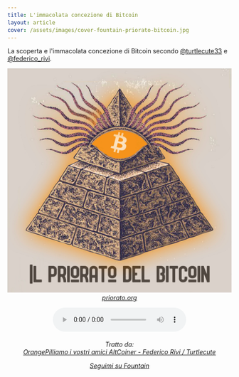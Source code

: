 ```yaml
---
title: L'immacolata concezione di Bitcoin
layout: article
cover: /assets/images/cover-fountain-priorato-bitcoin.jpg
---
```


La scoperta e l\'immacolata concezione di Bitcoin secondo 
<a href="https://twitter.com/turtlecute33">@turtlecute33</a> e <a href="https://twitter.com/federico_rivi">@federico_rivi</a>.

<!--more-->

<p style="text-align: center;">
	<a href="https://priorato.org" target="_blank"><img class="image image--md" src="https://raw.githubusercontent.com/loop-btc/loop-btc.github.io/master/assets/images/cover-fountain-priorato-bitcoin.jpg"/></a><br>
	<i class="fas fa-link"> <a href="https://priorato.org" target="_blank">priorato.org</a>
</p>
<p style="text-align: center;">
	<audio controls>
		<source src="/assets/audio/fountain-clip_priorato-del-bitcoin_immacolata-concezione.mp3" type="audio/mpeg">
		<source src="/assets/audio/fountain-clip_priorato-del-bitcoin_immacolata-concezione.ogg" type="audio/ogg">
		Il tuo browser non supporta la riproduzione della clip.
	</audio><br><br>Tratto da:<br>
	<i class="fas fa-headphones"> <a href="https://fountain.fm/episode/13897180929" target="_blank">OrangePilliamo i vostri amici AltCoiner - Federico Rivi / Turtlecute</a>
</p>
<p style="text-align: center;">
	<a class="button button--warning button--rounded button--lg" href="https://fountain.fm/loop_btc?code=ee3ca7d1c1" target="_blank"><i class="fas fa-podcast"></i> Seguimi su Fountain</a>
</p>